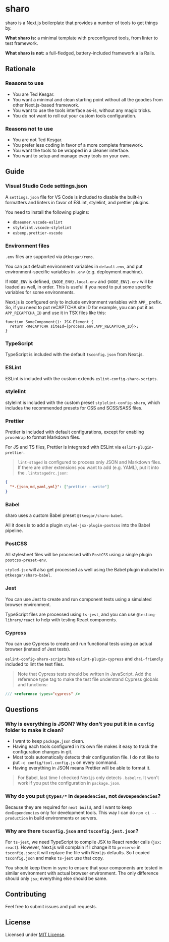 # sharo

sharo is a Next.js boilerplate that provides a number of tools to get things by.

**What sharo is:** a minimal template with preconfigured tools, from linter to
test framework.

**What sharo is not:** a full-fledged, battery-included framework a la Rails.

## Rationale

### Reasons to use

- You are Ted Kesgar.
- You want a minimal and clean starting point without all the goodies from other
  Next.js-based framework.
- You want to use the tools interface as-is, without any magic tricks.
- You do not want to roll out your custom tools configuration.

### Reasons not to use

- You are not Ted Kesgar.
- You prefer less coding in favor of a more complete framework.
- You want the tools to be wrapped in a cleaner interface.
- You want to setup and manage every tools on your own.

## Guide

### Visual Studio Code settings.json

A `settings.json` file for VS Code is included to disable the built-in
formatters and linters in favor of ESLint, stylelint, and prettier plugins.

You need to install the following plugins:

- `dbaeumer.vscode-eslint`
- `stylelint.vscode-stylelint`
- `esbenp.prettier-vscode`

### Environment files

`.env` files are supported via `@tkesgar/reno`.

You can put default environment variables in `default.env`, and put
environment-specific variables in `.env` (e.g. deployment machine).

If `NODE_ENV` is defined, `{NODE_ENV}.local.env` and `{NODE_ENV}.env` will be
loaded as well, in order. This is useful if you need to put some specific
variables for some environments.

Next.js is configured only to include environment variables with `APP_` prefix.
So, if you need to put reCAPTCHA site ID for example, you can put it as
`APP_RECAPTCHA_ID` and use it in TSX files like this:

```tsx
function SomeComponent(): JSX.Element {
  return <ReCAPTCHA siteId={process.env.APP_RECAPTCHA_ID}>;
}
```

### TypeScript

TypeScript is included with the default `tsconfig.json` from Next.js.

### ESLint

ESLint is included with the custom extends `eslint-config-sharo-scripts`.

### stylelint

stylelint is included with the custom preset `stylelint-config-sharo`, which
includes the recommended presets for CSS and SCSS/SASS files.

### Prettier

Prettier is included with default configurations, except for enabling
`proseWrap` to format Markdown files.

For JS and TS files, Prettier is integrated with ESLint via
`eslint-plugin-prettier`.

> `lint-staged` is configured to process only JSON and Markdown files. If there
> are other extensions you want to add (e.g. YAML), put it into the
> `.lintstagedrc.json`:

```json
{
  "*.{json,md,yaml,yml}": ["prettier --write"]
}
```

### Babel

sharo uses a custom Babel preset `@tkesgar/sharo-babel`.

All it does is to add a plugin `styled-jsx-plugin-postcss` into the Babel
pipeline.

### PostCSS

All stylesheet files will be processed with `PostCSS` using a single plugin
`postcss-preset-env`.

`styled-jsx` will also get processed as well using the Babel plugin included in
`@tkesgar/sharo-babel`.

### Jest

You can use Jest to create and run component tests using a simulated browser
environment.

TypeScript files are processed using `ts-jest`, and you can use
`@testing-library/react` to help with testing React components.

### Cypress

You can use Cypress to create and run functional tests using an actual browser
(instead of Jest tests).

`eslint-config-sharo-scripts` has `eslint-plugin-cypress` and `chai-friendly`
included to lint the test files.

> Note that Cypress tests should be written in JavaScript. Add the reference
> type tag to make the test file understand Cypress globals and functions:

```ts
/// <reference types="cypress" />
```

## Questions

### Why is everything is JSON? Why don't you put it in a `config` folder to make it clean?

- I want to keep `package.json` clean.
- Having each tools configured in its own file makes it easy to track the
  configuration changes in git.
- Most tools automatically detects their configuration file. I do not like to
  put `-c config/tool.config.js` on every command.
- Having everything in JSON means Prettier will be able to format it.

> For Babel, last time I checked Next.js only detects `.babelrc`. It won't work
> if you put the configuration in `package.json`.

### Why do you put `@types/*` in `dependencies`, not `devDependencies`?

Because they are required for `next build`, and I want to keep `devDependencies`
only for development tools. This way I can do `npm ci --production` in build
environments or servers.

### Why are there `tsconfig.json` and `tsconfig.jest.json`?

For `ts-jest`, we need TypeScript to compile JSX to React render calls
(`jsx: react`). However, Next.js will complain if I change it to `preserve` in
`tsconfig.json`; it will replace the file with Next.js defaults. So I copied
`tsconfig.json` and make `ts-jest` use that copy.

You should keep them in sync to ensure that your components are tested in
similar environment with actual browser environment. The only difference should
only `jsx`; everything else should be same.

## Contributing

Feel free to submit issues and pull requests.

## License

Licensed under [MIT License][license].

[license]: https://github.com/tkesgar/sharo/blob/master/LICENSE
